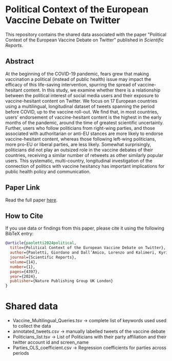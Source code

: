 # Political Context of the European Vaccine Debate on Twitter

This repository contains the shared data associated with the paper "Political Context of the European Vaccine Debate on Twitter" published in *Scientific Reports*.

## Abstract

At the beginning of the COVID-19 pandemic, fears grew that making vaccination a political (instead of public health) issue may impact the efficacy of this life-saving intervention, spurring the spread of vaccine-hesitant content.
In this study, we examine whether there is a relationship between the political interest of social media users and their exposure to vaccine-hesitant content on Twitter.
We focus on 17 European countries using a multilingual, longitudinal dataset of tweets spanning the period before COVID, up to the vaccine roll-out.
We find that, in most countries, users' endorsement of vaccine-hesitant content is the highest in the early months of the pandemic, around the time of greatest scientific uncertainty.
Further, users who follow politicians from right-wing parties, and those associated with authoritarian or anti-EU stances are more likely to endorse vaccine-hesitant content, whereas those following left-wing politicians, more pro-EU or liberal parties, are less likely.
Somewhat surprisingly, politicians did not play an outsized role in the vaccine debates of their countries, receiving a similar number of retweets as other similarly popular users.
This systematic, multi-country, longitudinal investigation of the connection of politics with vaccine hesitancy has important implications for public health policy and communication. 
## Paper Link

Read the full paper [here](https://www.nature.com/articles/s41598-024-54863-7).

## How to Cite

If you use data or findings from this paper, please cite it using the following BibTeX entry:

```bibtex
@article{paoletti2024political,
  title={Political Context of the European Vaccine Debate on Twitter},
  author={Paoletti, Giordano and Dall’Amico, Lorenzo and Kalimeri, Kyriaki and Lenti, Jacopo and Mejova, Yelena and Paolotti, Daniela and Starnini, Michele and Tizzani, Michele},
  journal={Scientific Reports},
  volume={14},
  number={1},
  pages={4397},
  year={2024},
  publisher={Nature Publishing Group UK London}
}
```

 # Shared data
 
- Vaccine_Multilingual_Queries.tsv -> complete list of keywords used used to collect the data
- annotated_tweets.csv -> manually labelled tweets of the vaccine debate 
- Politicians_list.tsv -> List of Politicians with their party affiliation and their twitter account id and screen_name
- Parties_OLS_coefficient.csv -> Regression coefficients for parties across periods
